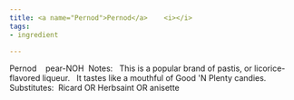 ```yaml
---
title: <a name="Pernod">Pernod</a>    <i></i>
tags:
- ingredient

---
```

Pernod    pear-NOH  Notes:   This is a popular brand of pastis, or licorice-flavored liqueur.   It tastes like a mouthful of Good 'N Plenty candies.  Substitutes:  Ricard OR Herbsaint OR anisette
